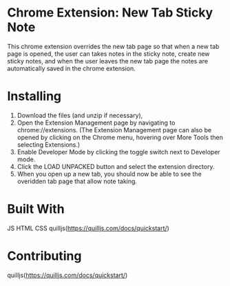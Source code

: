 # Chrome Extension: New Tab Sticky Note
   
This chrome extension overrides the new tab page so that when a new tab page is opened, the user can takes notes in the sticky note, create new sticky notes, and when the user leaves the new tab page the notes are automatically saved in the chrome extension. 

# Installing
1. Download the files (and unzip if necessary),
2. Open the Extension Management page by navigating to chrome://extensions.
(The Extension Management page can also be opened by clicking on the Chrome menu, hovering  over More Tools then selecting Extensions.)
3. Enable Developer Mode by clicking the toggle switch next to Developer mode.
4. Click the LOAD UNPACKED button and select the extension directory.
5. When you open up a new tab, you should now be able to see the overidden tab page that allow note taking. 

# Built With
JS
HTML
CSS
quilljs(https://quilljs.com/docs/quickstart/)

# Contributing
quilljs(https://quilljs.com/docs/quickstart/)
